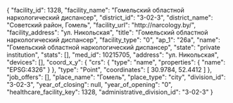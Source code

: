 {
    "facility_id": 1328,
    "facility_name": "Гомельский oбластной наркологический диспансер",
    "district_id": "3-02-3",
    "district_name": "Советский район, Гомель",
    "facility_url": "http:\/\/narcology.by\/",
    "facility_address": "ул. Никольская",
    "title": "Гомельский oбластной наркологический диспансер",
    "facility_type": "0",
    "ap_1": "26а",
    "name": "Гомельский oбластной наркологический диспансер",
    "state": "private institution",
    "stats": [],
    "med_id": 10215705,
    "address": "ул. Никольская",
    "devices": [],
    "coord_x_y": {
        "crs": {
            "type": "name",
            "properties": {
                "name": "EPSG:4326"
            }
        },
        "type": "Point",
        "coordinates": [
            30.9784,
            52.4412
        ]
    },
    "job_offers": [],
    "place_name": "Гомель",
    "place_type": "city",
    "division_id": "3-02-3",
    "year_of_closing": null,
    "year_of_opening": "0",
    "healthcare_facility_key": 1328,
    "administrative_division_id": "3-02-3"
}